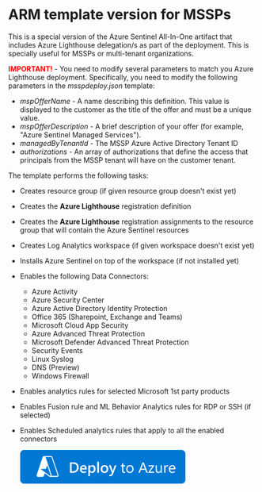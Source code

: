 # ARM template version for MSSPs

This is a special version of the Azure Sentinel All-In-One artifact that includes Azure Lighthouse delegation/s as part of the deployment. This is specially useful for MSSPs or multi-tenant organizations.

<span style="color:red">**IMPORTANT!**</span> - You need to modify several parameters to match you Azure Lighthouse deployment. Specifically, you need to modify the following parameters in the *msspdeploy.json* template:

- *mspOfferName* - A name describing this definition. This value is displayed to the customer as the title of the offer and must be a unique value.
- *mspOfferDescription* - A brief description of your offer (for example, "Azure Sentinel Managed Services").
- *managedByTenantId* - The MSSP Azure Active Directory Tenant ID
- *authorizations* - An array of authorizations that define the access that principals from the MSSP tenant will have on the customer tenant.

The template performs the following tasks:

- Creates resource group (if given resource group doesn't exist yet)
- Creates the **Azure Lighthouse** registration definition
- Creates the **Azure Lighthouse** registration assignments to the resource group that will contain the Azure Sentinel resources
- Creates Log Analytics workspace (if given workspace doesn't exist yet)
- Installs Azure Sentinel on top of the workspace (if not installed yet)
- Enables the following Data Connectors: 
    + Azure Activity
    + Azure Security Center
    + Azure Active Directory Identity Protection
    + Office 365 (Sharepoint, Exchange and Teams)
    + Microsoft Cloud App Security
    + Azure Advanced Threat Protection
    + Microsoft Defender Advanced Threat Protection
    + Security Events
    + Linux Syslog
    + DNS (Preview)
    + Windows Firewall
- Enables analytics rules for selected Microsoft 1st party products 
- Enables Fusion rule and ML Behavior Analytics rules for RDP or SSH (if selected)
- Enables Scheduled analytics rules that apply to all the enabled connectors 

    [![Deploy To Azure](https://raw.githubusercontent.com/Azure/azure-quickstart-templates/master/1-CONTRIBUTION-GUIDE/images/deploytoazure.svg?sanitize=true)](https://portal.azure.com/#create/Microsoft.Template/uri/https%3A%2F%2Ffn-githubproxy-prod.azurewebsites.net%2Fapi%2Ffn-githubproxy%3Fcode%3DNvzGPLuXcu5NgGFnlTqiBTE1xY7rM-CZo3WgC1ZFeM0zAzFuoQbRKA%3D%3D%26gitHubUrl%3Dhttps%3A%2F%2Fraw.githubusercontent.com%2FPatriotConsultingTech%2Fmxdr-lighthouse%2Fmain%2Fazure-sentinel%2FMSSPVersion%2Fmsspdeploy.json%3F/createUIDefinitionUri/https%3A%2F%2Ffn-githubproxy-prod.azurewebsites.net%2Fapi%2Ffn-githubproxy%3Fcode%3DNvzGPLuXcu5NgGFnlTqiBTE1xY7rM-CZo3WgC1ZFeM0zAzFuoQbRKA%3D%3D%26gitHubUrl%3Dhttps%3A%2F%2Fraw.githubusercontent.com%2FPatriotConsultingTech%2Fmxdr-lighthouse%2Fmain%2Fazure-sentinel%2FMSSPVersion%2FcreateUiDefinition.json)